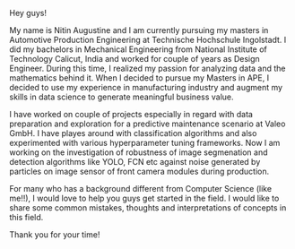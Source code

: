 Hey guys!

My name is Nitin Augustine and I am currently pursuing my masters in Automotive Production Engineering at Technische Hochschule Ingolstadt. I did my bachelors in Mechanical Engineering from National Institute of Technology Calicut, India and worked for couple of years as Design Engineer. During this time, I realized my passion for analyzing data and the mathematics behind it. When I decided to pursue my Masters in APE, I decided to use my experience in manufacturing industry and augment my skills in data science to generate meaningful business value.

I have worked on couple of projects especially in regard with data preparation and exploration for a predictive maintenance scenario at Valeo GmbH. I have playes around with classification algorithms and also experimented with various hyperparameter tuning frameworks. Now I am working on the investigation of robustness of image segmenation and detection algorithms like YOLO, FCN etc against noise generated by particles on image sensor of front camera modules during production. 

For many who has a background different from Computer Science (like me!!), I would love to help you guys get started in the field. I would like to share some common mistakes, thoughts and interpretations of concepts in this field.

Thank you for your time!
